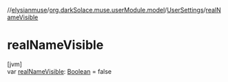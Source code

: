 //[elysianmuse](../../../index.md)/[org.darkSolace.muse.userModule.model](../index.md)/[UserSettings](index.md)/[realNameVisible](real-name-visible.md)

# realNameVisible

[jvm]\
var [realNameVisible](real-name-visible.md): [Boolean](https://kotlinlang.org/api/latest/jvm/stdlib/kotlin/-boolean/index.html) = false
